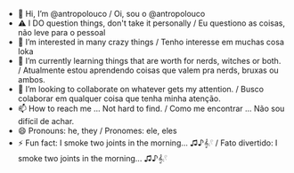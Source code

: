 - 👋 Hi, I’m @antropolouco / Oi, sou o @antropolouco
- ⚠️ I DO question things, don't take it personally / Eu questiono as coisas, não leve para o pessoal
- 👀 I’m interested in many crazy things / Tenho interesse em muchas cosa loka
- 🌱 I’m currently learning things that are worth for nerds, witches or both. / Atualmente estou aprendendo coisas que valem pra nerds, bruxas ou ambos.
- 💞️ I’m looking to collaborate on whatever gets my attention. / Busco colaborar em qualquer coisa que tenha minha atenção.
- 📫 How to reach me ... Not hard to find. / Como me encontrar ... Não sou difícil de achar.
- 😄 Pronouns: he, they / Pronomes: ele, eles
- ⚡ Fun fact: I smoke two joints in the morning...  ♫♪𝄞⨾𓍢 / Fato divertido: I smoke two joints in the morning...  ♫♪𝄞⨾𓍢

<!---
antropolouco/antropolouco is a ✨ special ✨ repository because its `README.md` (this file) appears on your GitHub profile.
You can click the Preview link to take a look at your changes.
--->
